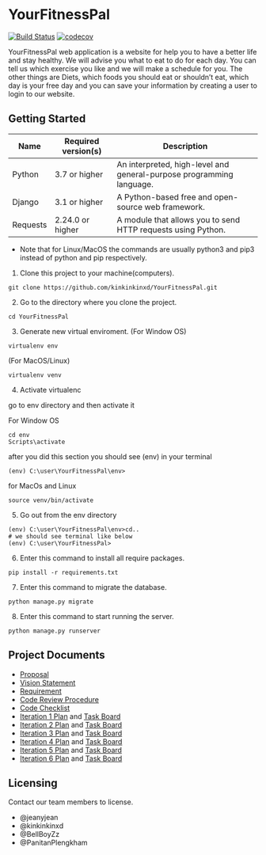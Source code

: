 # YourFitnessPal
[![Build Status](https://travis-ci.com/kinkinkinxd/YourFitnessPal.svg?branch=main)](https://travis-ci.com/kinkinkinxd/YourFitnessPal)
[![codecov](https://codecov.io/gh/kinkinkinxd/YourFitnessPal/branch/main/graph/badge.svg?token=B3T7C774FS)](undefined)

YourFitnessPal web application is a website for help you to have a better life and stay healthy. We will advise you what to eat
to do for each day. You can tell us which exercise you like and we will make a schedule for you. The other things are Diets, which foods you should eat or shouldn’t eat, which day is your free day and you can save your information by creating a user to login to our website.

## Getting Started
| Name | Required version(s) | Description |
|------|---------------------| ------------|
| Python | 3.7 or higher | An interpreted, high-level and general-purpose programming language.|
| Django | 3.1 or higher | A Python-based free and open-source web framework. |
| Requests | 2.24.0 or higher | A module that allows you to send HTTP requests using Python. |

* Note that for Linux/MacOS the commands are usually python3 and pip3 instead of python and pip respectively.

1. Clone this project to your machine(computers).
``` 
git clone https://github.com/kinkinkinxd/YourFitnessPal.git
```
2. Go to the directory where you clone the project.
```
cd YourFitnessPal
```
3. Generate new virtual enviroment. (For Window OS)
```
virtualenv env
```
(For MacOS/Linux)
```
virtualenv venv
```
4. Activate virtualenc

go to env directory and then activate it

For Window OS
```
cd env
Scripts\activate
```
after you did this section you should see (env) in your terminal
```
(env) C:\user\YourFitnessPal\env>
```
for MacOs and Linux
```
source venv/bin/activate
```
5. Go out from the env directory
```
(env) C:\user\YourFitnessPal\env>cd..	
# we should see terminal like below
(env) C:\user\YourFitnessPal>
```
6. Enter this command to install all require packages.
``` 
pip install -r requirements.txt 
```
7. Enter this command to migrate the database.
``` 
python manage.py migrate 
```
8. Enter this command to start running the server.
``` 
python manage.py runserver 
```

## Project Documents
- [Proposal](https://docs.google.com/document/d/103sP6B84mmsiP9LcnWPWQLlRL0_AgpyCuvy5IObfgcI/edit?ts=5f68c719#)
- [Vision Statement](https://github.com/kinkinkinxd/YourFitnessPal/wiki/Vision-Statement)
- [Requirement](https://github.com/kinkinkinxd/YourFitnessPal/wiki/Requirements)
- [Code Review Procedure](https://github.com/kinkinkinxd/YourFitnessPal/wiki/Procedure)
- [Code Checklist](https://github.com/kinkinkinxd/YourFitnessPal/wiki/Checklist)
- [Iteration 1 Plan](https://github.com/kinkinkinxd/YourFitnessPal/wiki/Iteration-1-Plan) and [Task Board](https://github.com/kinkinkinxd/YourFitnessPal/projects/1)
- [Iteration 2 Plan](https://github.com/kinkinkinxd/YourFitnessPal/wiki/Iteration-2-Plan) and [Task Board](https://github.com/kinkinkinxd/YourFitnessPal/projects/2)
- [Iteration 3 Plan](https://github.com/kinkinkinxd/YourFitnessPal/wiki/Iteration-3-Plan) and [Task Board](https://github.com/kinkinkinxd/YourFitnessPal/projects/3)
- [Iteration 4 Plan](https://github.com/kinkinkinxd/YourFitnessPal/wiki/Iteration-4-Plan) and [Task Board](https://github.com/kinkinkinxd/YourFitnessPal/projects/4)
- [Iteration 5 Plan](https://github.com/kinkinkinxd/YourFitnessPal/wiki/Iteration-5-Plan) and [Task Board](https://github.com/kinkinkinxd/YourFitnessPal/projects/5)
- [Iteration 6 Plan](https://github.com/kinkinkinxd/YourFitnessPal/wiki/Iteration-6-Plan) and [Task Board](https://github.com/kinkinkinxd/YourFitnessPal/projects/6)

## Licensing
Contact our team members to license.
* @jeanyjean
* @kinkinkinxd
* @BellBoyZz
* @PanitanPlengkham
